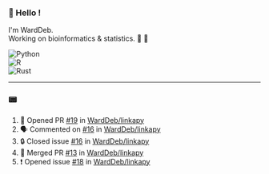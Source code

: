 ### :robot: Hello !

I'm WardDeb.  
Working on bioinformatics & statistics. 🧬 🧪  

![Python](https://img.shields.io/badge/python-3670A0?style=for-the-badge&logo=python&logoColor=ffdd54)  
![R](https://img.shields.io/badge/r-%23276DC3.svg?style=for-the-badge&logo=r&logoColor=white)  
![Rust](https://img.shields.io/badge/rust-%23000000.svg?style=for-the-badge&logo=rust&logoColor=white)  

---

### :pager:

<!--START_SECTION:activity-->
1. 💪 Opened PR [#19](https://github.com/WardDeb/linkapy/pull/19) in [WardDeb/linkapy](https://github.com/WardDeb/linkapy)
2. 🗣 Commented on [#16](https://github.com/WardDeb/linkapy/issues/16#issuecomment-3211236912) in [WardDeb/linkapy](https://github.com/WardDeb/linkapy)
3. 🔒 Closed issue [#16](https://github.com/WardDeb/linkapy/issues/16) in [WardDeb/linkapy](https://github.com/WardDeb/linkapy)
4. 🎉 Merged PR [#13](https://github.com/WardDeb/linkapy/pull/13) in [WardDeb/linkapy](https://github.com/WardDeb/linkapy)
5. ❗ Opened issue [#18](https://github.com/WardDeb/linkapy/issues/18) in [WardDeb/linkapy](https://github.com/WardDeb/linkapy)
<!--END_SECTION:activity-->

